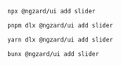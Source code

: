 ```bash tab="npm" copyButton
npx @ngzard/ui add slider
```

```bash tab="pnpm"
pnpm dlx @ngzard/ui add slider
```

```bash tab="yarn"
yarn dlx @ngzard/ui add slider
```

```bash tab="bun"
bunx @ngzard/ui add slider
```